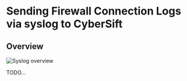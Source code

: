 # Sending Firewall Connection Logs via syslog to CyberSift

## Overview

![Syslog overview](https://docs.google.com/drawings/d/1WnwZ2TQP-pFuQTWrIN0gzBKA8RIBlcbkDvmWb4l3B2E/pub?w=817&h=560)

TODO...
